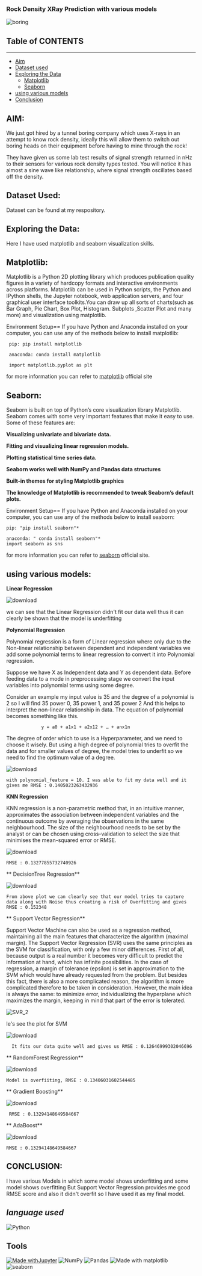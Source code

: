 ### Rock Density XRay Prediction with various models

![boring](https://user-images.githubusercontent.com/86251750/145718479-95dcdfad-e030-4515-a7ed-ae02f1b7b484.jpg)

## Table of CONTENTS 
---------------------
 * [Aim](#aim)
 * [Dataset used](#data)
 * [Exploring the Data](#viz)
   - [Matplotlib](#matplotlib)
   - [Seaborn](#seaborn)
 * [using various models](#using_various_model)
 * [Conclusion](#conclusion)

 

## AIM:<a name="aim"></a>

We just got hired by a tunnel boring company which uses X-rays in an attempt to know rock density, ideally this will allow them to switch out boring heads on their equipment before having to mine through the rock!

They have given us some lab test results of signal strength returned in nHz to their sensors for various rock density types tested. You will notice it has almost a sine wave like relationship, where signal strength oscillates based off the density.

## Dataset Used:<a name="data"></a>

Dataset can be found at my respository.

## Exploring the Data:<a name="viz"></a>

Here I have used matplotlib and seaborn visualization skills.

**Matplotlib:**<a name="matplotlib"></a>
--------
Matplotlib is a Python 2D plotting library which produces publication quality figures in a variety of hardcopy formats and interactive environments across platforms. Matplotlib can be used in Python scripts, the Python and IPython shells, the Jupyter notebook, web application servers, and four graphical user interface toolkits.You can draw up all sorts of charts(such as Bar Graph, Pie Chart, Box Plot, Histogram. Subplots ,Scatter Plot and many more) and visualization using matplotlib.

Environment Setup==
If you have Python and Anaconda installed on your computer, you can use any of the methods below to install matplotlib:

     pip: pip install matplotlib

     anaconda: conda install matplotlib
     
     import matplotlib.pyplot as plt

for more information you can refer to [matplotlib](https://matplotlib.org/) official site

**Seaborn:**<a name="seaborn"></a>
------
Seaborn is built on top of Python’s core visualization library Matplotlib. Seaborn comes with some very important features that make it easy to use. Some of these features are:

**Visualizing univariate and bivariate data.**

**Fitting and visualizing linear regression models.**

**Plotting statistical time series data.**

**Seaborn works well with NumPy and Pandas data structures**

**Built-in themes for styling Matplotlib graphics**

**The knowledge of Matplotlib is recommended to tweak Seaborn’s default plots.**

Environment Setup==
If you have Python and Anaconda installed on your computer, you can use any of the methods below to install seaborn:

    pip: "pip install seaborn"*

    anaconda: " conda install seaborn"*
    import seaborn as sns
    
for more information you can refer to [seaborn](https://seaborn.pydata.org/) official site.

## using various models:<a name="using_various_model"></a>

**Linear Regression**

![download](https://user-images.githubusercontent.com/86251750/145717203-79a61286-ba30-4052-bb70-a9d91268e3be.png)

we can see that the Linear Regression didn't fit our data well thus it can clearly be shown that the model is underfitting

**Polynomial Regression**

Polynomial regression is a form of Linear regression where only due to the Non-linear relationship between dependent and independent variables we add some polynomial terms to linear regression to convert it into Polynomial regression.

Suppose we have X as Independent data and Y as dependent data. Before feeding data to a mode in preprocessing stage we convert the input variables into polynomial terms using some degree.

Consider an example my input value is 35 and the degree of a polynomial is 2 so I will find 35 power 0, 35 power 1, and 35 power 2 And this helps to interpret the non-linear relationship in data.
The equation of polynomial becomes something like this.

                 y = a0 + a1x1 + a2x12 + … + anx1n

The degree of order which to use is a Hyperparameter, and we need to choose it wisely. But using a high degree of polynomial tries to overfit the data and for smaller values of degree, the model tries to underfit so we need to find the optimum value of a degree.

![download](https://user-images.githubusercontent.com/86251750/145717379-8a95d77a-9757-4132-b927-0ce13f7336bd.png)

    with polynomial_feature = 10. I was able to fit my data well and it gives me RMSE : 0.1405023263432936

**KNN Regression**

KNN regression is a non-parametric method that, in an intuitive manner, approximates the association between independent variables and the continuous outcome by averaging the observations in the same neighbourhood. The size of the neighbourhood needs to be set by the analyst or can be chosen using cross-validation to select the size that minimises the mean-squared error or RMSE.

![download](https://user-images.githubusercontent.com/86251750/145717551-ac5d3ee8-583d-48fa-9417-87f5966c244e.png)

    RMSE : 0.13277855732740926
    
** DecisionTree Regression**

![download](https://user-images.githubusercontent.com/86251750/145717588-f4d3362a-83d0-4a7d-a76d-d1d53e7a7372.png)

    From above plot we can clearly see that our model tries to capture data along with Noise thus creating a risk of Overfitting and gives RMSE : 0.152348
    
** Support Vector Regression**

Support Vector Machine can also be used as a regression method, maintaining all the main features that characterize the algorithm (maximal margin). The Support Vector Regression (SVR) uses the same principles as the SVM for classification, with only a few minor differences. First of all, because output is a real number it becomes very difficult to predict the information at hand, which has infinite possibilities. In the case of regression, a margin of tolerance (epsilon) is set in approximation to the SVM which would have already requested from the problem. But besides this fact, there is also a more complicated reason, the algorithm is more complicated therefore to be taken in consideration. However, the main idea is always the same: to minimize error, individualizing the hyperplane which maximizes the margin, keeping in mind that part of the error is tolerated. 

![SVR_2](https://user-images.githubusercontent.com/86251750/145717773-22988387-e08d-43df-9e9d-67f98de1afa9.png)

le's see the plot for SVM

![download](https://user-images.githubusercontent.com/86251750/145717850-72a52b8d-a944-4660-81df-5a4450226d96.png)

      It fits our data quite well and gives us RMSE : 0.12646999302046696

** RandomForest Regression**

![download](https://user-images.githubusercontent.com/86251750/145717913-04887741-ed79-4df6-9f01-cffe75e5f3af.png)

    Model is overfiiting, RMSE : 0.13406031602544485

** Gradient Boosting**

![download](https://user-images.githubusercontent.com/86251750/145717949-dc45fbce-1326-4260-90bd-17ab11b069cf.png)

     RMSE : 0.13294148649584667

** AdaBoost**

![download](https://user-images.githubusercontent.com/86251750/145717975-4b682909-52b8-4619-9ca3-3fa30972fe5e.png)

    RMSE : 0.13294148649584667
    
## CONCLUSION:<a name="conclusion"></a>

I have various Models in which some model shows underfitting and some model shows overfitting But Support Vector Regression provides me good RMSE score and also it didn't
overfit so I have used it as my final model.

***language used***
--------------------------
![Python](https://img.shields.io/badge/python-3670A0?style=for-the-badge&logo=python&logoColor=ffdd54)

**Tools**
-----------------------
[![Made withJupyter](https://img.shields.io/badge/Made%20with-Jupyter-orange?style=for-the-badge&logo=Jupyter)](https://jupyter.org/try)    ![NumPy](https://img.shields.io/badge/numpy-%23013243.svg?style=for-the-badge&logo=numpy&logoColor=white)   ![Pandas](https://img.shields.io/badge/pandas-%23150458.svg?style=for-the-badge&logo=pandas&logoColor=white)  ![Made with matplotlib](https://user-images.githubusercontent.com/86251750/132984208-76ce70c7-816d-4f72-9c9f-90073a70310f.png)  ![seaborn](https://user-images.githubusercontent.com/86251750/132984253-32c04192-989f-4ebd-8c46-8ad1a194a492.png)

